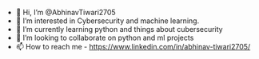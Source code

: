 - 👋 Hi, I’m @AbhinavTiwari2705
- 👀 I’m interested in Cybersecurity and machine learning. 
- 🌱 I’m currently learning python and things about cubersecurity
- 💞️ I’m looking to collaborate on python and ml projects 
- 📫 How to reach me - https://www.linkedin.com/in/abhinav-tiwari2705/

<!---
AbhinavTiwari2705/AbhinavTiwari2705 is a ✨ special ✨ repository because its `README.md` (this file) appears on your GitHub profile.
You can click the Preview link to take a look at your changes.
--->
